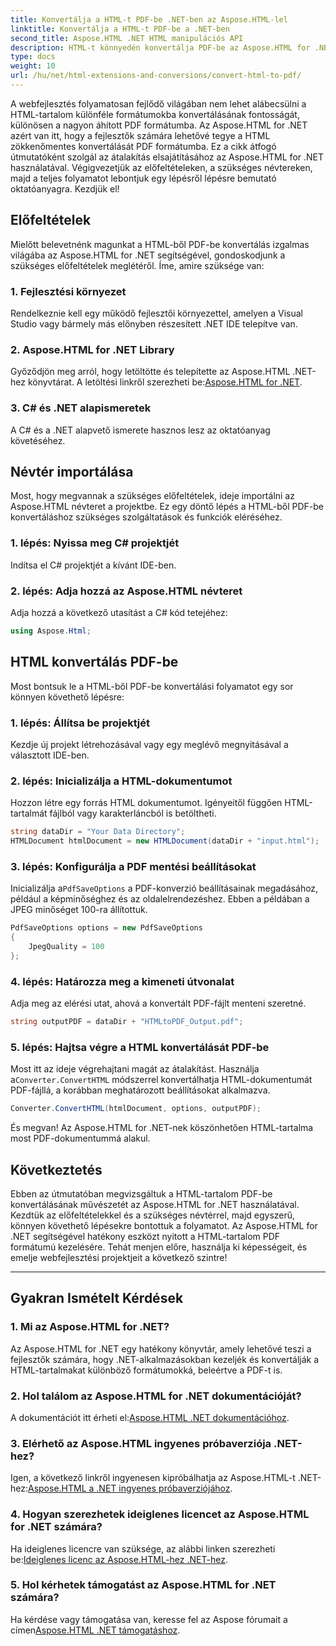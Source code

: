 ```yaml
---
title: Konvertálja a HTML-t PDF-be .NET-ben az Aspose.HTML-lel
linktitle: Konvertálja a HTML-t PDF-be a .NET-ben
second_title: Aspose.HTML .NET HTML manipulációs API
description: HTML-t könnyedén konvertálja PDF-be az Aspose.HTML for .NET segítségével. Kövesse lépésenkénti útmutatónkat, és engedje szabadjára a HTML-ből PDF-be konvertálás erejét.
type: docs
weight: 10
url: /hu/net/html-extensions-and-conversions/convert-html-to-pdf/
---
```


A webfejlesztés folyamatosan fejlődő világában nem lehet alábecsülni a HTML-tartalom különféle formátumokba konvertálásának fontosságát, különösen a nagyon áhított PDF formátumba. Az Aspose.HTML for .NET azért van itt, hogy a fejlesztők számára lehetővé tegye a HTML zökkenőmentes konvertálását PDF formátumba. Ez a cikk átfogó útmutatóként szolgál az átalakítás elsajátításához az Aspose.HTML for .NET használatával. Végigvezetjük az előfeltételeken, a szükséges névtereken, majd a teljes folyamatot lebontjuk egy lépésről lépésre bemutató oktatóanyagra. Kezdjük el!

## Előfeltételek

Mielőtt belevetnénk magunkat a HTML-ből PDF-be konvertálás izgalmas világába az Aspose.HTML for .NET segítségével, gondoskodjunk a szükséges előfeltételek meglétéről. Íme, amire szüksége van:

### 1. Fejlesztési környezet

Rendelkeznie kell egy működő fejlesztői környezettel, amelyen a Visual Studio vagy bármely más előnyben részesített .NET IDE telepítve van.

### 2. Aspose.HTML for .NET Library

Győződjön meg arról, hogy letöltötte és telepítette az Aspose.HTML .NET-hez könyvtárat. A letöltési linkről szerezheti be:[Aspose.HTML for .NET](https://releases.aspose.com/html/net/).

### 3. C# és .NET alapismeretek

A C# és a .NET alapvető ismerete hasznos lesz az oktatóanyag követéséhez.

## Névtér importálása

Most, hogy megvannak a szükséges előfeltételek, ideje importálni az Aspose.HTML névteret a projektbe. Ez egy döntő lépés a HTML-ből PDF-be konvertáláshoz szükséges szolgáltatások és funkciók eléréséhez.

### 1. lépés: Nyissa meg C# projektjét

Indítsa el C# projektjét a kívánt IDE-ben.

### 2. lépés: Adja hozzá az Aspose.HTML névteret

Adja hozzá a következő utasítást a C# kód tetejéhez:

```csharp
using Aspose.Html;
```

## HTML konvertálás PDF-be

Most bontsuk le a HTML-ből PDF-be konvertálási folyamatot egy sor könnyen követhető lépésre:

### 1. lépés: Állítsa be projektjét

Kezdje új projekt létrehozásával vagy egy meglévő megnyitásával a választott IDE-ben.

### 2. lépés: Inicializálja a HTML-dokumentumot

Hozzon létre egy forrás HTML dokumentumot. Igényeitől függően HTML-tartalmát fájlból vagy karakterláncból is betöltheti.

```csharp
string dataDir = "Your Data Directory";
HTMLDocument htmlDocument = new HTMLDocument(dataDir + "input.html");
```

### 3. lépés: Konfigurálja a PDF mentési beállításokat

 Inicializálja a`PdfSaveOptions` a PDF-konverzió beállításainak megadásához, például a képminőséghez és az oldalelrendezéshez. Ebben a példában a JPEG minőséget 100-ra állítottuk.

```csharp
PdfSaveOptions options = new PdfSaveOptions
{
    JpegQuality = 100
};
```

### 4. lépés: Határozza meg a kimeneti útvonalat

Adja meg az elérési utat, ahová a konvertált PDF-fájlt menteni szeretné.

```csharp
string outputPDF = dataDir + "HTMLtoPDF_Output.pdf";
```

### 5. lépés: Hajtsa végre a HTML konvertálását PDF-be

 Most itt az ideje végrehajtani magát az átalakítást. Használja a`Converter.ConvertHTML` módszerrel konvertálhatja HTML-dokumentumát PDF-fájllá, a korábban meghatározott beállításokat alkalmazva.

```csharp
Converter.ConvertHTML(htmlDocument, options, outputPDF);
```

És megvan! Az Aspose.HTML for .NET-nek köszönhetően HTML-tartalma most PDF-dokumentummá alakul.

## Következtetés

Ebben az útmutatóban megvizsgáltuk a HTML-tartalom PDF-be konvertálásának művészetét az Aspose.HTML for .NET használatával. Kezdtük az előfeltételekkel és a szükséges névtérrel, majd egyszerű, könnyen követhető lépésekre bontottuk a folyamatot. Az Aspose.HTML for .NET segítségével hatékony eszközt nyitott a HTML-tartalom PDF formátumú kezelésére. Tehát menjen előre, használja ki képességeit, és emelje webfejlesztési projektjeit a következő szintre!

---

## Gyakran Ismételt Kérdések

### 1. Mi az Aspose.HTML for .NET?

Az Aspose.HTML for .NET egy hatékony könyvtár, amely lehetővé teszi a fejlesztők számára, hogy .NET-alkalmazásokban kezeljék és konvertálják a HTML-tartalmakat különböző formátumokká, beleértve a PDF-t is.

### 2. Hol találom az Aspose.HTML for .NET dokumentációját?

 A dokumentációt itt érheti el:[Aspose.HTML .NET dokumentációhoz](https://reference.aspose.com/html/net/).

### 3. Elérhető az Aspose.HTML ingyenes próbaverziója .NET-hez?

 Igen, a következő linkről ingyenesen kipróbálhatja az Aspose.HTML-t .NET-hez:[Aspose.HTML a .NET ingyenes próbaverziójához](https://releases.aspose.com/).

### 4. Hogyan szerezhetek ideiglenes licencet az Aspose.HTML for .NET számára?

Ha ideiglenes licencre van szüksége, az alábbi linken szerezheti be:[Ideiglenes licenc az Aspose.HTML-hez .NET-hez](https://purchase.aspose.com/temporary-license/).

### 5. Hol kérhetek támogatást az Aspose.HTML for .NET számára?

 Ha kérdése vagy támogatása van, keresse fel az Aspose fórumait a címen[Aspose.HTML .NET támogatáshoz](https://forum.aspose.com/).